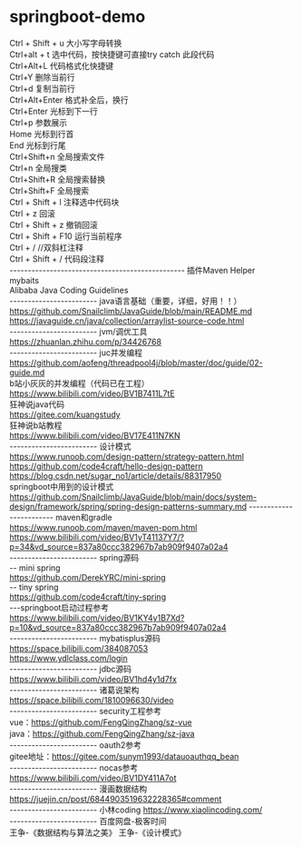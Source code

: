 # springboot-demo
Ctrl + Shift + u   大小写字母转换  
Ctrl+alt + t  选中代码，按快捷键可直接try catch 此段代码  
Ctrl+Alt+L  代码格式化快捷键  
Ctrl+Y  删除当前行  
Ctrl+d  复制当前行  
Ctrl+Alt+Enter  格式补全后，换行  
Ctrl+Enter  光标到下一行  
Ctrl+p  参数展示  
Home 光标到行首  
End 光标到行尾  
Ctrl+Shift+n 全局搜索文件  
Ctrl+n 全局搜类  
Ctrl+Shift+R 全局搜索替换  
Ctrl+Shift+F 全局搜索  
Ctrl + Shift + l   注释选中代码块  
Ctrl + z   回滚  
Ctrl + Shift + z  撤销回滚  
Ctrl + Shift + F10  运行当前程序  
Ctrl + /   //双斜杠注释  
Ctrl + Shift + /   代码段注释  
------------------------------------------------ 插件Maven Helper  
mybaits  
Alibaba Java Coding Guidelines  
------------------------ java语言基础（重要，详细，好用！！）  
https://github.com/Snailclimb/JavaGuide/blob/main/README.md  
https://javaguide.cn/java/collection/arraylist-source-code.html  
------------------------ jvm/调优工具 
https://zhuanlan.zhihu.com/p/34426768  
------------------------ juc并发编程  
https://github.com/aofeng/threadpool4j/blob/master/doc/guide/02-guide.md  
b站小灰灰的并发编程（代码已在工程）  
https://www.bilibili.com/video/BV1B7411L7tE  
狂神说java代码  
https://gitee.com/kuangstudy  
狂神说b站教程  
https://www.bilibili.com/video/BV17E411N7KN  
------------------------ 设计模式  
https://www.runoob.com/design-pattern/strategy-pattern.html  
https://github.com/code4craft/hello-design-pattern  
https://blog.csdn.net/sugar_no1/article/details/88317950  
springboot中用到的设计模式  
https://github.com/Snailclimb/JavaGuide/blob/main/docs/system-design/framework/spring/spring-design-patterns-summary.md
------------------------ maven和gradle  
https://www.runoob.com/maven/maven-pom.html  
https://www.bilibili.com/video/BV1yT41137Y7/?p=34&vd_source=837a80ccc382967b7ab909f9407a02a4  
------------------------ spring源码  
-- mini spring  
https://github.com/DerekYRC/mini-spring  
-- tiny spring  
https://github.com/code4craft/tiny-spring  
---springboot启动过程参考  
https://www.bilibili.com/video/BV1KY4y1B7Xd?p=10&vd_source=837a80ccc382967b7ab909f9407a02a4  
------------------------ mybatisplus源码  
https://space.bilibili.com/384087053  
https://www.ydlclass.com/login  
------------------------ jdbc源码  
https://www.bilibili.com/video/BV1hd4y1d7fx  
------------------------ 诸葛说架构  
https://space.bilibili.com/1810096630/video  
------------------------ security工程参考  
vue：https://github.com/FengQingZhang/sz-vue  
java：https://github.com/FengQingZhang/sz-java  
------------------------ oauth2参考  
gitee地址：https://gitee.com/sunym1993/datauoauthqq_bean  
------------------------ nocas参考  
https://www.bilibili.com/video/BV1DY411A7ot    
------------------------ 漫画数据结构  
https://juejin.cn/post/6844903519632228365#comment  
------------------------ 小林coding
https://www.xiaolincoding.com/  
------------------------ 百度网盘-极客时间  
王争-《数据结构与算法之美》
王争-《设计模式》
